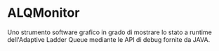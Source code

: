 # ALQMonitor
Uno strumento software grafico in grado di mostrare lo stato a runtime dell'Adaptive Ladder Queue mediante le API di debug fornite da JAVA.

